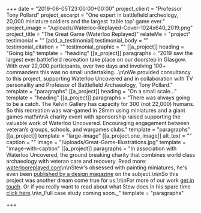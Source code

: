 +++
date = "2019-06-05T23:00:00+00:00"
project_client = "Professor Tony Pollard"
project_excerpt = "One expert in battlefield archeology, 20,000 miniature soldiers and the largest 'table top' game ever."
project_image = "/uploads/Waterloo-Replayed-Cover-1024x640_2019.png"
project_title = "The Great Game (Waterloo Replayed)"
relateMe = "project"
testimonial = ""
[add_a_testimonial]
testimonial_body = ""
testimonial_citation = ""
testimonial_graphic = ""
[[a_project]]
heading = "Going big"
template = "heading"
[[a_project]]
paragraphs = "2019 saw the largest ever battlefield recreation take place on our doorstep in Glasgow. With over 22,000 participants, over two days and involving 100+ commanders this was no small undertaking...\n\nWe provided consultancy to this project, supporting Waterloo Uncovered and in collaboration with TV personality and Professor of Battlefield Archaeology, Tony Pollard."
template = "paragraphs"
[[a_project]]
heading = "On a small scale..."
template = "heading"
[[a_project]]
paragraphs = "There was always going to be a catch. The Kelvin Gallery has capacity for 300 (not 22,000) humans. So this recreation was war-gamed in 28mm using miniatures and a giant games mat!\n\nA charity event with sponsorship raised supporting the valuable work of Waterloo Uncovered. Encouraging engagement between veteran’s groups, schools, and wargames clubs."
template = "paragraphs"
[[a_project]]
template = "large-image"
[[a_project.one_image]]
alt_text = ""
caption = ""
image = "/uploads/Great-Game-Illustrations.jpg"
template = "image-with-caption"
[[a_project]]
paragraphs = "In association with Waterloo Uncovered, the ground breaking charity that combines world class archaeology with veteran care and recovery. Read more: [waterlooreplayed.com](http://www.waterlooreplayed.com/)\n\nStew's obsessed with painting miniatures, he's even been [published by a design magazine](https://www.creativebloq.com/features/great-creative-hobbies) on the subject.\n\nSo this project was another dream come true for us.\n\nFor more of our work [get in touch](https://dont-walk.com/#contact). Or if you really want to read about what Stew does in his spare time [click here](https://medium.com/@stewartainslie/what-i-do-in-the-shadows-47d1447c34dc?source=friends_link&sk=4922017a4dba3c1ac95ef036186e98e7).\n\n_Full case study coming soon._"
template = "paragraphs"

+++
